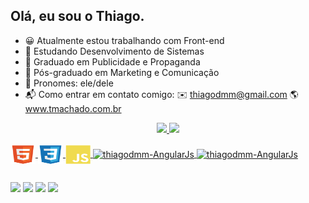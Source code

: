 ## Olá, eu sou o Thiago.

- 😀 Atualmente estou trabalhando com Front-end
- 📖 Estudando Desenvolvimento de Sistemas
- 📃 Graduado em Publicidade e Propaganda
- 📜 Pós-graduado em Marketing e Comunicação
- 🗿 Pronomes: ele/dele
- 📬 Como entrar em contato comigo:
✉️ thiagodmm@gmail.com
🌎 www.tmachado.com.br

<div align="center">
  <a href="https://github.com/thiagodmm">
  <img height="180em" src="https://github-readme-stats.vercel.app/api?username=thiagodmm&show_icons=true&theme=dracula&include_all_commits=true&count_private=true"/>
  <img height="180em" src="https://github-readme-stats.vercel.app/api/top-langs/?username=thiagodmm&layout=compact&langs_count=7&theme=dracula"/>
</div>

  <div style="display: inline_block"><br>
  <img align="center" alt="thiagodmm-HTML" height="30" width="40" src="https://raw.githubusercontent.com/devicons/devicon/master/icons/html5/html5-original.svg">
  <img align="center" alt="thiagodmm-CSS" height="30" width="40" src="https://raw.githubusercontent.com/devicons/devicon/master/icons/css3/css3-original.svg">
  <img align="center" alt="thiagodmm-Js" height="30" width="40" src="https://raw.githubusercontent.com/devicons/devicon/master/icons/javascript/javascript-plain.svg">
  <img align="center" alt="thiagodmm-AngularJs" height="30" width="40" src="https://cdn.jsdelivr.net/gh/devicons/devicon/icons/angularjs/angularjs-original.svg" />
  <img align="center" alt="thiagodmm-AngularJs" height="30" width="40"  src="https://cdn.jsdelivr.net/gh/devicons/devicon/icons/git/git-original.svg" />
  </div>
  
##
  
  <div>
<a href="https://www.youtube.com/channel/UC1PFESG2A5yKMzWbXLq0pSQ" target="_blank"><img src="https://img.shields.io/badge/YouTube-FF0000?style=for-the-badge&logo=youtube&logoColor=white" target="_blank"></a>
  <a href="https://instagram.com/thiagodmm" target="_blank"><img src="https://img.shields.io/badge/-Instagram-%23E4405F?style=for-the-badge&logo=instagram&logoColor=white" target="_blank"></a>
  <a href = "mailto:thiagodmm@gmail.com"><img src="https://img.shields.io/badge/-Gmail-%23333?style=for-the-badge&logo=gmail&logoColor=white" target="_blank"></a>
  <a href="https://www.linkedin.com/in/thiagodmm/" target="_blank"><img src="https://img.shields.io/badge/-LinkedIn-%230077B5?style=for-the-badge&logo=linkedin&logoColor=white" target="_blank"></a> 
  </div>
  
  

